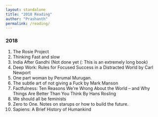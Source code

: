 ```yaml
---
layout: standalone 
title: "2018 Reading"
author: "Prashanth"
permalink: /reading/
---
```


### 2018

1. The Rosie Project
2. Thinking Fast and slow
3. India After Gandhi (Not done yet (: This is an extremely long book)
4. Deep Work: Rules for Focused Success in a Distracted World by Carl Newport
5. One part woman by Perumal Murugan.
6. The subtle art of not giving a Fuck by Mark Manson
7. Factfulness: Ten Reasons We're Wrong About the World – and Why Things Are Better Than You Think  By Hans Rosling
8. We should all be feminists
9. Zero to One. Notes on starups or how to build the future. 
10. Sapiens: A Brief History of Humankind 
